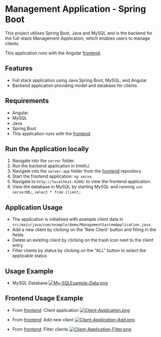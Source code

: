 # Management Application - Spring Boot

This project utilises Spring Boot, Java and MySQL and is the backend for the full-stack Management Application, which enables users to manage clients.

This application runs with the Angular [frontend](https://github.com/BiancaDavey/ManagementApplicationAngular).

## Features

* Full stack application using Java Spring Boot, MySQL, and Angular
* Backend application providing model and database for clients

## Requirements

* Angular
* MySQL
* Java
* Spring Boot
* This application runs with the [frontend](https://github.com/BiancaDavey/ManagementApplicationAngular)

## Run the Application locally

1. Navigate into the `server` folder.
2. Run the backend application in IntelliJ.
3. Navigate into the `server-app` folder from the [frontend](https://github.com/BiancaDavey/ManagementApplicationAngular) repository.
4. Start the frontend application: `ng serve`.
5. Navigate to `http://localhost:4200/` to view the frontend application.
6. View the database in MySQL by starting MySQL and running `use serverDB;`, `select * from client;`.

## Application Usage

* The application is initialised with example client data in `src/main/java/com/example/demo/ManagementSystemApplication.java`.
* Add a new client by clicking on the 'New Client' button and filling in the fields
* Delete an existing client by clicking on the trash icon next to the client entry
* Filter clients by status by clicking on the "ALL" button to select the applicable status

## Usage Example

* MySQL Database
[![My-SQLExample-Data.png](https://i.postimg.cc/ZY8d6ycn/My-SQLExample-Data.png)](https://postimg.cc/kD5GmGLP)

## Frontend Usage Example

* From [frontend](https://github.com/BiancaDavey/ManagementApplicationAngular): Client application
  [![Client-Application.png](https://i.postimg.cc/kMzpRzTq/Client-Application.png)](https://i.postimg.cc/kMzpRzTq/Client-Application.png)

* From [frontend](https://github.com/BiancaDavey/ManagementApplicationAngular): Add new client
  [![Client-Application-Add.png](https://i.postimg.cc/Qx7nQmz5/Client-Application-Add.png)](https://i.postimg.cc/Qx7nQmz5/Client-Application-Add.png)

* From [frontend](https://github.com/BiancaDavey/ManagementApplicationAngular): Filter clients
  [![Client-Application-Filter.png](https://i.postimg.cc/J7GFnMcp/Client-Application-Filter.png)](https://i.postimg.cc/J7GFnMcp/Client-Application-Filter.png)
